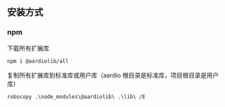 ## 安装方式

### npm
下载所有扩展库
```bash
npm i @aardiolib/all
```

复制所有扩展库到标准库或用户库（aardio 根目录是标准库，项目根目录是用户库）
```bash
robocopy .\node_modules\@aardiolib\ .\lib\ /E
```
